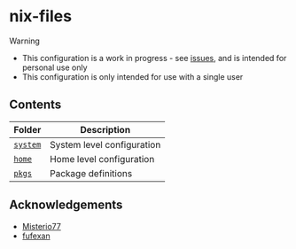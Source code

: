 # nix-files

> [!WARNING]
> - This configuration is a work in progress - see [issues](https://github.com/Different-Name/nix-files/issues), and is intended for personal use only
> - This configuration is only intended for use with a single user

## Contents

| Folder             | Description                |
| ------------------ | -------------------------- |
| [`system`](system) | System level configuration |
| [`home`](home)     | Home level configuration   |
| [`pkgs`](pkgs)     | Package definitions        |

## Acknowledgements

- [Misterio77](https://github.com/Misterio77/nix-starter-configs)
- [fufexan](https://github.com/fufexan/nix-files)